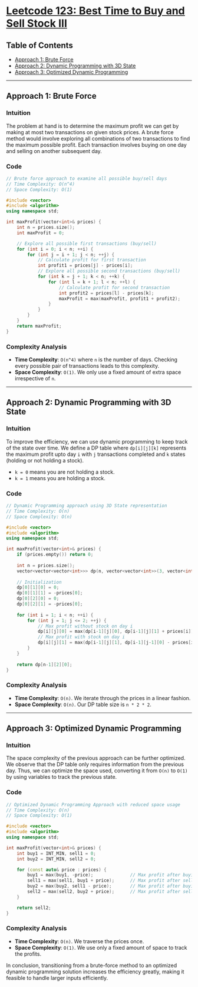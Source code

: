 # [Leetcode 123: Best Time to Buy and Sell Stock III](https://leetcode.com/problems/best-time-to-buy-and-sell-stock-iii/)

## Table of Contents
- [Approach 1: Brute Force](#approach-1-brute-force)
- [Approach 2: Dynamic Programming with 3D State](#approach-2-dynamic-programming-with-3d-state)
- [Approach 3: Optimized Dynamic Programming](#approach-3-optimized-dynamic-programming)

---

## Approach 1: Brute Force

### Intuition

The problem at hand is to determine the maximum profit we can get by making at most two transactions on given stock prices. A brute force method would involve exploring all combinations of two transactions to find the maximum possible profit. Each transaction involves buying on one day and selling on another subsequent day.

### Code

```cpp
// Brute force approach to examine all possible buy/sell days
// Time Complexity: O(n^4)
// Space Complexity: O(1)

#include <vector>
#include <algorithm>
using namespace std;

int maxProfit(vector<int>& prices) {
    int n = prices.size();
    int maxProfit = 0;

    // Explore all possible first transactions (buy/sell)
    for (int i = 0; i < n; ++i) {
        for (int j = i + 1; j < n; ++j) {
            // Calculate profit for first transaction
            int profit1 = prices[j] - prices[i];
            // Explore all possible second transactions (buy/sell)
            for (int k = j + 1; k < n; ++k) {
                for (int l = k + 1; l < n; ++l) {
                    // Calculate profit for second transaction
                    int profit2 = prices[l] - prices[k];
                    maxProfit = max(maxProfit, profit1 + profit2);
                }
            }
        }
    }
    return maxProfit;
}
```

### Complexity Analysis

- **Time Complexity**: `O(n^4)` where `n` is the number of days. Checking every possible pair of transactions leads to this complexity.
- **Space Complexity**: `O(1)`. We only use a fixed amount of extra space irrespective of `n`.

---

## Approach 2: Dynamic Programming with 3D State

### Intuition

To improve the efficiency, we can use dynamic programming to keep track of the state over time. We define a DP table where `dp[i][j][k]` represents the maximum profit upto day `i` with `j` transactions completed and `k` states (holding or not holding a stock).

- `k = 0` means you are not holding a stock.
- `k = 1` means you are holding a stock.

### Code

```cpp
// Dynamic Programming approach using 3D State representation
// Time Complexity: O(n)
// Space Complexity: O(n)

#include <vector>
#include <algorithm>
using namespace std;

int maxProfit(vector<int>& prices) {
    if (prices.empty()) return 0;
    
    int n = prices.size();
    vector<vector<vector<int>>> dp(n, vector<vector<int>>(3, vector<int>(2, 0)));
    
    // Initialization
    dp[0][1][0] = 0;
    dp[0][1][1] = -prices[0];
    dp[0][2][0] = 0;
    dp[0][2][1] = -prices[0];
    
    for (int i = 1; i < n; ++i) {
        for (int j = 1; j <= 2; ++j) {
            // Max profit without stock on day i
            dp[i][j][0] = max(dp[i-1][j][0], dp[i-1][j][1] + prices[i]);
            // Max profit with stock on day i
            dp[i][j][1] = max(dp[i-1][j][1], dp[i-1][j-1][0] - prices[i]);
        }
    }
    
    return dp[n-1][2][0];
}
```

### Complexity Analysis

- **Time Complexity**: `O(n)`. We iterate through the prices in a linear fashion.
- **Space Complexity**: `O(n)`. Our DP table size is `n * 2 * 2`.

---

## Approach 3: Optimized Dynamic Programming

### Intuition

The space complexity of the previous approach can be further optimized. We observe that the DP table only requires information from the previous day. Thus, we can optimize the space used, converting it from `O(n)` to `O(1)` by using variables to track the previous state.

### Code

```cpp
// Optimized Dynamic Programming Approach with reduced space usage
// Time Complexity: O(n)
// Space Complexity: O(1)

#include <vector>
#include <algorithm>
using namespace std;

int maxProfit(vector<int>& prices) {
    int buy1 = INT_MIN, sell1 = 0;
    int buy2 = INT_MIN, sell2 = 0;

    for (const auto& price : prices) {
        buy1 = max(buy1, -price);              // Max profit after buying first stock
        sell1 = max(sell1, buy1 + price);      // Max profit after selling first stock
        buy2 = max(buy2, sell1 - price);       // Max profit after buying second stock
        sell2 = max(sell2, buy2 + price);      // Max profit after selling second stock
    }

    return sell2;
}
```

### Complexity Analysis

- **Time Complexity**: `O(n)`. We traverse the prices once.
- **Space Complexity**: `O(1)`. We use only a fixed amount of space to track the profits.

In conclusion, transitioning from a brute-force method to an optimized dynamic programming solution increases the efficiency greatly, making it feasible to handle larger inputs efficiently.

